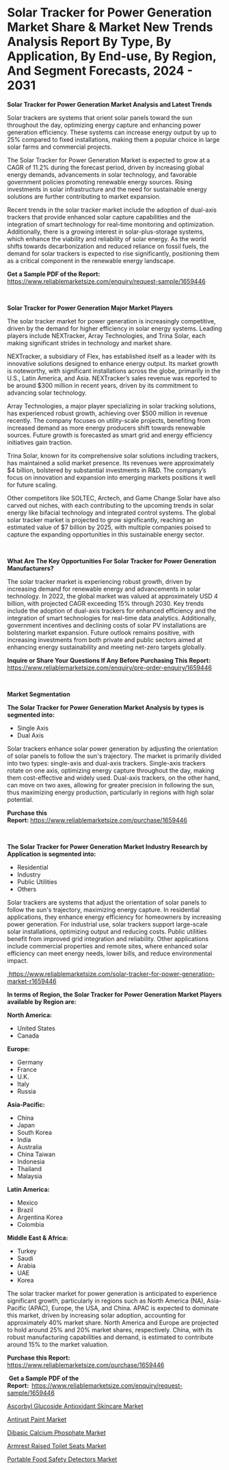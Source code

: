 <p><h1>Solar Tracker for Power Generation Market Share & Market New Trends Analysis Report By Type, By Application, By End-use, By Region, And Segment Forecasts, 2024 - 2031</h1></p><p><strong>Solar Tracker for Power Generation Market Analysis and Latest Trends</strong></p>
<p><p>Solar trackers are systems that orient solar panels toward the sun throughout the day, optimizing energy capture and enhancing power generation efficiency. These systems can increase energy output by up to 25% compared to fixed installations, making them a popular choice in large solar farms and commercial projects.</p><p>The Solar Tracker for Power Generation Market is expected to grow at a CAGR of 11.2% during the forecast period, driven by increasing global energy demands, advancements in solar technology, and favorable government policies promoting renewable energy sources. Rising investments in solar infrastructure and the need for sustainable energy solutions are further contributing to market expansion.</p><p>Recent trends in the solar tracker market include the adoption of dual-axis trackers that provide enhanced solar capture capabilities and the integration of smart technology for real-time monitoring and optimization. Additionally, there is a growing interest in solar-plus-storage systems, which enhance the viability and reliability of solar energy. As the world shifts towards decarbonization and reduced reliance on fossil fuels, the demand for solar trackers is expected to rise significantly, positioning them as a critical component in the renewable energy landscape.</p></p>
<p><strong>Get a Sample PDF of the Report:&nbsp;</strong> <a href="https://www.reliablemarketsize.com/enquiry/request-sample/1659446?utm_campaign=1105&utm_medium=2&utm_source=Github&utm_content=ia&utm_term=03102024&utm_id=solar-tracker-for-power-generation">https://www.reliablemarketsize.com/enquiry/request-sample/1659446</a></p>
<p>&nbsp;</p>
<p><strong>Solar Tracker for Power Generation Major Market Players</strong></p>
<p><p>The solar tracker market for power generation is increasingly competitive, driven by the demand for higher efficiency in solar energy systems. Leading players include NEXTracker, Array Technologies, and Trina Solar, each making significant strides in technology and market share.</p><p>NEXTracker, a subsidiary of Flex, has established itself as a leader with its innovative solutions designed to enhance energy output. Its market growth is noteworthy, with significant installations across the globe, primarily in the U.S., Latin America, and Asia. NEXTracker’s sales revenue was reported to be around $300 million in recent years, driven by its commitment to advancing solar technology.</p><p>Array Technologies, a major player specializing in solar tracking solutions, has experienced robust growth, achieving over $500 million in revenue recently. The company focuses on utility-scale projects, benefiting from increased demand as more energy producers shift towards renewable sources. Future growth is forecasted as smart grid and energy efficiency initiatives gain traction.</p><p>Trina Solar, known for its comprehensive solar solutions including trackers, has maintained a solid market presence. Its revenues were approximately $4 billion, bolstered by substantial investments in R&D. The company’s focus on innovation and expansion into emerging markets positions it well for future scaling.</p><p>Other competitors like SOLTEC, Arctech, and Game Change Solar have also carved out niches, with each contributing to the upcoming trends in solar energy like bifacial technology and integrated control systems. The global solar tracker market is projected to grow significantly, reaching an estimated value of $7 billion by 2025, with multiple companies poised to capture the expanding opportunities in this sustainable energy sector.</p></p>
<p>&nbsp;</p>
<p><strong>What Are The Key Opportunities For Solar Tracker for Power Generation Manufacturers?</strong></p>
<p><p>The solar tracker market is experiencing robust growth, driven by increasing demand for renewable energy and advancements in solar technology. In 2022, the global market was valued at approximately USD 4 billion, with projected CAGR exceeding 15% through 2030. Key trends include the adoption of dual-axis trackers for enhanced efficiency and the integration of smart technologies for real-time data analytics. Additionally, government incentives and declining costs of solar PV installations are bolstering market expansion. Future outlook remains positive, with increasing investments from both private and public sectors aimed at enhancing energy sustainability and meeting net-zero targets globally.</p></p>
<p><strong>Inquire or Share Your Questions If Any Before Purchasing This Report:</strong> <a href="https://www.reliablemarketsize.com/enquiry/pre-order-enquiry/1659446?utm_campaign=1105&utm_medium=2&utm_source=Github&utm_content=ia&utm_term=03102024&utm_id=solar-tracker-for-power-generation">https://www.reliablemarketsize.com/enquiry/pre-order-enquiry/1659446</a></p>
<p>&nbsp;</p>
<p><strong>Market Segmentation</strong></p>
<p><strong>The Solar Tracker for Power Generation Market Analysis by types is segmented into:</strong></p>
<p><ul><li>Single Axis</li><li>Dual Axis</li></ul></p>
<p><p>Solar trackers enhance solar power generation by adjusting the orientation of solar panels to follow the sun's trajectory. The market is primarily divided into two types: single-axis and dual-axis trackers. Single-axis trackers rotate on one axis, optimizing energy capture throughout the day, making them cost-effective and widely used. Dual-axis trackers, on the other hand, can move on two axes, allowing for greater precision in following the sun, thus maximizing energy production, particularly in regions with high solar potential.</p></p>
<p><strong>Purchase this Report:&nbsp;</strong><a href="https://www.reliablemarketsize.com/purchase/1659446?utm_campaign=1105&utm_medium=2&utm_source=Github&utm_content=ia&utm_term=03102024&utm_id=solar-tracker-for-power-generation">https://www.reliablemarketsize.com/purchase/1659446</a></p>
<p>&nbsp;</p>
<p><strong>The Solar Tracker for Power Generation Market Industry Research by Application is segmented into:</strong></p>
<p><ul><li>Residential</li><li>Industry</li><li>Public Utilities</li><li>Others</li></ul></p>
<p><p>Solar trackers are systems that adjust the orientation of solar panels to follow the sun's trajectory, maximizing energy capture. In residential applications, they enhance energy efficiency for homeowners by increasing power generation. For industrial use, solar trackers support large-scale solar installations, optimizing output and reducing costs. Public utilities benefit from improved grid integration and reliability. Other applications include commercial properties and remote sites, where enhanced solar efficiency can meet energy needs, lower bills, and reduce environmental impact.</p></p>
<p><a href="https://www.reliablemarketsize.com/solar-tracker-for-power-generation-market-r1659446?utm_campaign=1105&utm_medium=2&utm_source=Github&utm_content=ia&utm_term=03102024&utm_id=solar-tracker-for-power-generation">&nbsp;https://www.reliablemarketsize.com/solar-tracker-for-power-generation-market-r1659446</a></p>
<p><strong>In terms of Region, the Solar Tracker for Power Generation Market Players available by Region are:</strong></p>
<p>
    <p> <strong> North America: </strong>
        <ul>
            <li>United States</li>
            <li>Canada</li>
        </ul>
        </p> 
    <p> <strong> Europe: </strong>
        <ul>
            <li>Germany</li>
            <li>France</li>
            <li>U.K.</li>
            <li>Italy</li>
            <li>Russia</li>
        </ul>
        </p> 
    <p> <strong> Asia-Pacific: </strong>
        <ul>
            <li>China</li>
            <li>Japan</li>
            <li>South Korea</li>
            <li>India</li>
            <li>Australia</li>
            <li>China Taiwan</li>
            <li>Indonesia</li>
            <li>Thailand</li>
            <li>Malaysia</li>
        </ul>
        </p> 
    <p> <strong> Latin America: </strong>
        <ul>
            <li>Mexico</li>
            <li>Brazil</li>
            <li>Argentina Korea</li>
            <li>Colombia</li>
        </ul>
        </p> 
    <p> <strong> Middle East & Africa: </strong>
        <ul>
            <li>Turkey</li>
            <li>Saudi</li>
            <li>Arabia</li>
            <li>UAE</li>
            <li>Korea</li>
        </ul>
    </p>
    </p>
<p><p>The solar tracker market for power generation is anticipated to experience significant growth, particularly in regions such as North America (NA), Asia-Pacific (APAC), Europe, the USA, and China. APAC is expected to dominate this market, driven by increasing solar adoption, accounting for approximately 40% market share. North America and Europe are projected to hold around 25% and 20% market shares, respectively. China, with its robust manufacturing capabilities and demand, is estimated to contribute around 15% to the market valuation.</p></p>
<p><strong>Purchase this Report: </strong><a href="https://www.reliablemarketsize.com/purchase/1659446?utm_campaign=1105&utm_medium=2&utm_source=Github&utm_content=ia&utm_term=03102024&utm_id=solar-tracker-for-power-generation">https://www.reliablemarketsize.com/purchase/1659446</a></p>
<p>&nbsp;<strong>Get a Sample PDF of the Report:&nbsp;&nbsp;</strong><a href="https://www.reliablemarketsize.com/enquiry/request-sample/1659446?utm_campaign=1105&utm_medium=2&utm_source=Github&utm_content=ia&utm_term=03102024&utm_id=solar-tracker-for-power-generation">https://www.reliablemarketsize.com/enquiry/request-sample/1659446</a></p>
<p><strong></strong></p>
<p><p><a href="https://issuu.com/reportprime-2/docs/ascorbyl-glucoside-antioxidant-skin_8326f178506884?utm_campaign=1105&utm_medium=2&utm_source=Github&utm_content=ia&utm_term=03102024&utm_id=solar-tracker-for-power-generation">Ascorbyl Glucoside Antioxidant Skincare Market</a></p><p><a href="https://www.linkedin.com/pulse/antirust-paint-industry-analysis-report-its-market-size-share-nxrxc?trackingId=KInoIompQ82ItIir7nwPew%3D%3D&utm_campaign=1105&utm_medium=2&utm_source=Github&utm_content=ia&utm_term=03102024&utm_id=solar-tracker-for-power-generation">Antirust Paint Market</a></p><p><a href="https://www.linkedin.com/pulse/dibasic-calcium-phosphate-market-research-report-forecast-crjvf?trackingId=VEidgl8LS5OglpkAk33RLg%3D%3D&utm_campaign=1105&utm_medium=2&utm_source=Github&utm_content=ia&utm_term=03102024&utm_id=solar-tracker-for-power-generation">Dibasic Calcium Phosphate Market</a></p><p><a href="https://issuu.com/reportprime-2/docs/armrest-raised-toilet-seats-market-_5df26fa6ab547e?utm_campaign=1105&utm_medium=2&utm_source=Github&utm_content=ia&utm_term=03102024&utm_id=solar-tracker-for-power-generation">Armrest Raised Toilet Seats Market</a></p><p><a href="https://github.com/NorbertYates/Market-Research-Report-List-7/blob/main/portable-food-safety-detectors-market.md?utm_campaign=1105&utm_medium=2&utm_source=Github&utm_content=ia&utm_term=03102024&utm_id=solar-tracker-for-power-generation">Portable Food Safety Detectors Market</a></p></p>